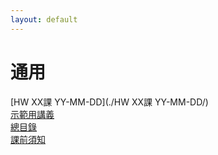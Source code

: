 ```yaml
---
layout: default
---
```

# 通用

[HW XX課 YY-MM-DD](./HW XX課 YY-MM-DD/)  
[示範用講義](./示範用講義/)  
[總目錄](./總目錄/)  
[課前須知](./課前須知/)  